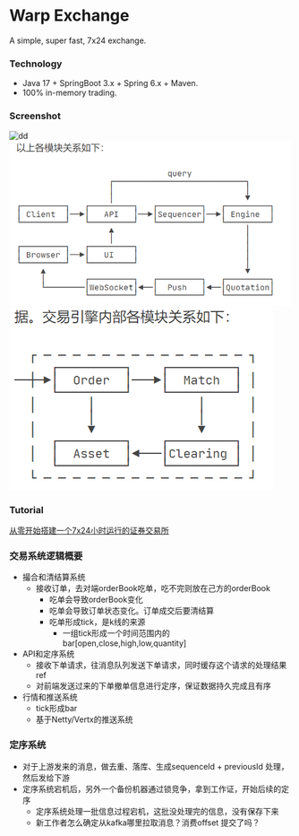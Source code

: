 # Warp Exchange

A simple, super fast, 7x24 exchange.

### Technology

- Java 17 + SpringBoot 3.x + Spring 6.x + Maven.
- 100% in-memory trading.

### Screenshot
![dd](./screenshot.png)
![dd](./structure.png)
![dd](./engine.png)
 
### Tutorial

[从零开始搭建一个7x24小时运行的证券交易所](https://www.liaoxuefeng.com/wiki/1252599548343744/1266263401691296)

### 交易系统逻辑概要
- 撮合和清结算系统
  - 接收订单，去对端orderBook吃单，吃不完则放在己方的orderBook
    - 吃单会导致orderBook变化
    - 吃单会导致订单状态变化。订单成交后要清结算
    - 吃单形成tick，是k线的来源
      - 一组tick形成一个时间范围内的bar[open,close,high,low,quantity]
- API和定序系统
  - 接收下单请求，往消息队列发送下单请求，同时缓存这个请求的处理结果ref
  - 对前端发送过来的下单撤单信息进行定序，保证数据持久完成且有序
- 行情和推送系统
  - tick形成bar
  - 基于Netty/Vertx的推送系统

### 定序系统
- 对于上游发来的消息，做去重、落库、生成sequenceId + previousId 处理，然后发给下游
- 定序系统宕机后，另外一个备份机器通过锁竞争，拿到工作证，开始后续的定序
  - 定序系统处理一批信息过程宕机，这批没处理完的信息，没有保存下来
  - 新工作者怎么确定从kafka哪里拉取消息？消费offset 提交了吗？

